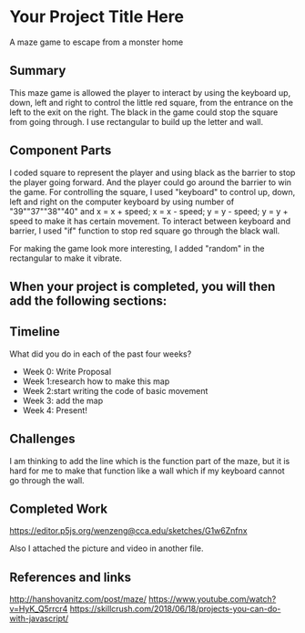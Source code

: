 # Your Project Title Here

A maze game to escape from a monster home

## Summary

This maze game is allowed the player to interact by using the keyboard up, down, left and right to control the little red square, from the entrance on the left to the exit on the right. The black in the game could stop the square from going through. I use rectangular to build up the letter and wall. 

## Component Parts
I coded square to represent the player and using black as the barrier to stop the player going forward. And the player could go around the barrier to win the game. For controlling the square, I used "keyboard" to control up, down, left and right on the computer keyboard by using number of "39""37""38""40" and x = x + speed; x = x - speed; y = y - speed; y = y + speed to make it has certain movement. To interact between keyboard and barrier, I used "if" function to stop red square go through the black wall. 

For making the game look more interesting, I added "random" in the rectangular to make it vibrate.

## When your project is completed, you will then add the following sections:

## Timeline

What did you do in each of the past four weeks?

- Week 0: Write Proposal
- Week 1:research how to make this map 
- Week 2:start writing the code of basic movement
- Week 3: add the map
- Week 4: Present!


## Challenges

I am thinking to add the line which is the function part of the maze, but it is hard for me to make that function like a wall which if my keyboard cannot go through the wall.

## Completed Work

https://editor.p5js.org/wenzeng@cca.edu/sketches/G1w6Znfnx

Also I attached the picture and video in another file.

## References and links


http://hanshovanitz.com/post/maze/
https://www.youtube.com/watch?v=HyK_Q5rrcr4
https://skillcrush.com/2018/06/18/projects-you-can-do-with-javascript/
